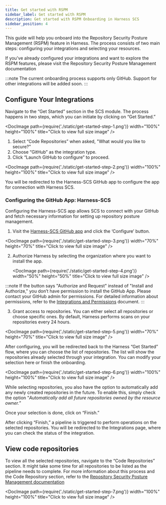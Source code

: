 ```yaml
---
title: Get started with RSPM
sidebar_label: Get started with RSPM
description: Get started with RSPM Onboarding in Harness SCS
sidebar_position: 4
---
```


This guide will help you onboard into the Repository Security Posture Management (RSPM) feature in Harness. The process consists of two main steps: configuring your integrations and selecting your resources.

If you've already configured your integrations and want to explore the RSPM features, please visit the Repository Security Posture Management documentation

:::note
The current onboarding process supports only GitHub. Support for other integrations will be added soon.
:::

## Configure Your Integrations

Navigate to the “Get Started” section in the SCS module. The process happens in two steps, which you can initiate by clicking on “Get Started.”


<DocImage path={require('./static/get-started-step-1.png')} width="100%" height="100%" title="Click to view full size image" />



1. Select “Code Repositories” when asked, "What would you like to secure?"
2. Choose “GitHub” as the integration type.
3. Click “Launch GitHub to configure” to proceed.

<DocImage path={require('./static/get-started-step-2.png')} width="100%" height="100%" title="Click to view full size image" />

You will be redirected to the Harness-SCS GitHub app to configure the app for connection with Harness SCS.


### Configuring the GitHub App: Harness-SCS

Configuring the Harness-SCS app allows SCS to connect with your GitHub and fetch necessary information for setting up repository posture management.



1. Visit the [Harness-SCS GitHub app](https://github.com/apps/harness-ssca) and click the ‘Configure’ button.

<DocImage path={require('./static/get-started-step-3.png')} width="70%" height="70%" title="Click to view full size image" />


2. Authorize Harness by selecting the organization where you want to install the app.


    <DocImage path={require('./static/get-started-step-4.png')} width="50%" height="50%" title="Click to view full size image" />


:::note
If the button says "Authorize and Request" instead of "Install and Authorize," you don’t have permission to install the GitHub App. Please contact your GitHub admin for permissions. For detailed information about permissions, refer to the [Integrations and Permissions](../integrations-and-permissions) document.
:::



3. Grant access to repositories. You can either select all repositories or choose specific ones. By default, Harness performs scans on your repositories every 24 hours.


<DocImage path={require('./static/get-started-step-5.png')} width="70%" height="70%" title="Click to view full size image" />



After configuring, you will be redirected back to the Harness “Get Started” flow, where you can choose the list of repositories. The list will show the repositories already selected through your integration. You can modify your selection here or finish the onboarding.


<DocImage path={require('./static/get-started-step-6.png')} width="100%" height="100%" title="Click to view full size image" />


While selecting repositories, you also have the option to automatically add any newly created repositories in the future. To enable this, simply check the option “_Automatically add all future repositories owned by the resource owner._”

Once your selection is done, click on “Finish.”

After clicking “Finish,” a pipeline is triggered to perform operations on the selected repositories. You will be redirected to the Integrations page, where you can check the status of the integration.

## View code repositories
To view all the selected repositories, navigate to the “Code Repositories” section. It might take some time for all repositories to be listed as the pipeline needs to complete. For more information about this process and the Code Repository section, refer to the [Repository Security Posture Management documentation](../repository-security-posture-management-rspm.md)


<DocImage path={require('./static/get-started-step-7.png')} width="100%" height="100%" title="Click to view full size image" />

